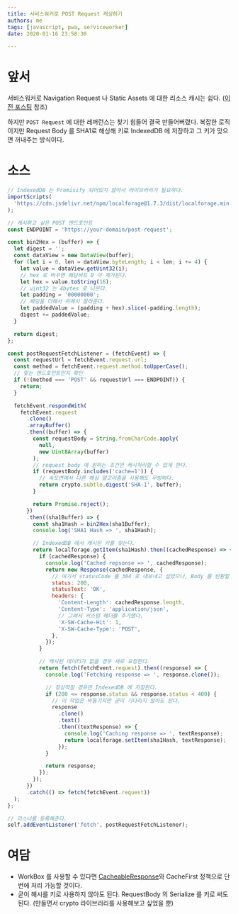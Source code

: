 ```yaml
---
title: 서비스워커로 POST Request 캐싱하기
authors: me
tags: [javascript, pwa, serviceworker]
date: 2020-01-16 23:58:30

---
```


# 앞서

서비스워커로 Navigation Request 나 Static Assets 에 대한 리소스 캐시는 쉽다.
([이전 포스팅](/2017/12/22/PWA-ServiceWorker-Web-Caching/) 참조)

하지만 `POST Request` 에 대한 레퍼런스는 찾기 힘들어 결국 만들어버렸다.
복잡한 로직이지만 Request Body 를 SHA1로 해싱해 키로 IndexedDB 에 저장하고 그 키가 맞으면 꺼내주는 방식이다.

# 소스

```js
// IndexedDB 는 Promisify 되어있지 않아서 라이브러리가 필요하다.
importScripts(
  'https://cdn.jsdelivr.net/npm/localforage@1.7.3/dist/localforage.min.js'
);

// 캐시하고 싶은 POST 엔드포인트
const ENDPOINT = 'https://your-domain/post-request';

const bin2Hex = (buffer) => {
  let digest = '';
  const dataView = new DataView(buffer);
  for (let i = 0, len = dataView.byteLength; i < len; i += 4) {
    let value = dataView.getUint32(i);
    // hex 로 바꾸면 패딩비트 0 이 제거된다.
    let hex = value.toString(16);
    // uint32 는 4bytes 로 나온다.
    let padding = '00000000';
    // 패딩을 더해서 뒤에서 잘라준다.
    let paddedValue = (padding + hex).slice(-padding.length);
    digest += paddedValue;
  }

  return digest;
};

const postRequestFetchListener = (fetchEvent) => {
  const requestUrl = fetchEvent.request.url;
  const method = fetchEvent.request.method.toUpperCase();
  // 맞는 엔드포인트인지 확인
  if (!(method === 'POST' && requestUrl === ENDPOINT)) {
    return;
  }

  fetchEvent.respondWith(
    fetchEvent.request
      .clone()
      .arrayBuffer()
      .then((buffer) => {
        const requestBody = String.fromCharCode.apply(
          null,
          new Uint8Array(buffer)
        );
        // request body 에 원하는 조건만 캐시처리할 수 있게 한다.
        if (requestBody.includes('cache=1')) {
          // 속도면에서 다른 해싱 알고리즘을 사용해도 무방하다.
          return crypto.subtle.digest('SHA-1', buffer);
        }

        return Promise.reject();
      })
      .then((sha1Buffer) => {
        const sha1Hash = bin2Hex(sha1Buffer);
        console.log('SHA1 Hash => ', sha1Hash);

        // IndexedDB 에서 캐시된 키를 찾는다.
        return localforage.getItem(sha1Hash).then((cachedResponse) => {
          if (cachedResponse) {
            console.log('Cached repsonse => ', cachedResponse);
            return new Response(cachedResponse, {
              // 여기서 statusCode 를 304 로 내보내고 싶었으나, Body 를 반환할 수 없었다.
              status: 200,
              statusText: 'OK',
              headers: {
                'Content-Length': cachedResponse.length,
                'Content-Type': 'application/json',
                // 그래서 커스텀 헤더를 추가했다.
                'X-SW-Cache-Hit': 1,
                'X-SW-Cache-Type': 'POST',
              },
            });
          }

          // 캐시된 데이터가 없을 경우 새로 요청한다.
          return fetch(fetchEvent.request).then((response) => {
            console.log('Fetching response => ', response.clone());

            // 정상적일 경우만 IndexedDB 에 저장한다.
            if (200 <= response.status && response.status < 400) {
              // 이 작업은 비동기지만 굳이 기다리지 않아도 된다.
              response
                .clone()
                .text()
                .then((textResponse) => {
                  console.log('Caching response => ', textResponse);
                  return localforage.setItem(sha1Hash, textResponse);
                });
            }

            return response;
          });
        });
      })
      .catch(() => fetch(fetchEvent.request))
  );
};

// 리스너를 등록해준다.
self.addEventListener('fetch', postRequestFetchListener);
```

# 여담

- WorkBox 를 사용할 수 있다면 [CacheableResponse](https://developers.google.com/web/tools/workbox/modules/workbox-cacheable-response#caching_based_on_headers)와 CacheFirst 정책으로 단번에 처리 가능할 것이다.
- 굳이 해시를 키로 사용하지 않아도 된다. RequestBody 의 Serialize 를 키로 써도 된다. (만들면서 crypto 라이브러리를 사용해보고 싶었을 뿐)
